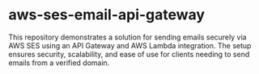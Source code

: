 # aws-ses-email-api-gateway
This repository demonstrates a solution for sending emails securely via AWS SES using an API Gateway and AWS Lambda integration. The setup ensures security, scalability, and ease of use for clients needing to send emails from a verified domain.
